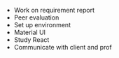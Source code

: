 - Work on requirement report
- Peer evaluation
- Set up environment
- Material UI
- Study React
- Communicate with client and prof
